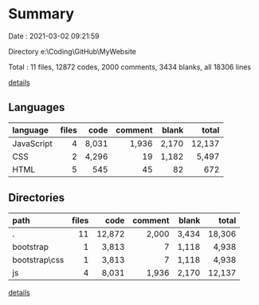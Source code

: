 # Summary

Date : 2021-03-02 09:21:59

Directory e:\Coding\GitHub\MyWebsite

Total : 11 files,  12872 codes, 2000 comments, 3434 blanks, all 18306 lines

[details](details.md)

## Languages
| language | files | code | comment | blank | total |
| :--- | ---: | ---: | ---: | ---: | ---: |
| JavaScript | 4 | 8,031 | 1,936 | 2,170 | 12,137 |
| CSS | 2 | 4,296 | 19 | 1,182 | 5,497 |
| HTML | 5 | 545 | 45 | 82 | 672 |

## Directories
| path | files | code | comment | blank | total |
| :--- | ---: | ---: | ---: | ---: | ---: |
| . | 11 | 12,872 | 2,000 | 3,434 | 18,306 |
| bootstrap | 1 | 3,813 | 7 | 1,118 | 4,938 |
| bootstrap\css | 1 | 3,813 | 7 | 1,118 | 4,938 |
| js | 4 | 8,031 | 1,936 | 2,170 | 12,137 |

[details](details.md)